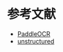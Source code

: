 
# 参考文献

+ [PaddleOCR](https://github.com/PaddlePaddle/PaddleOCR)
+ [unstructured](https://github.com/Unstructured-IO/unstructured)
